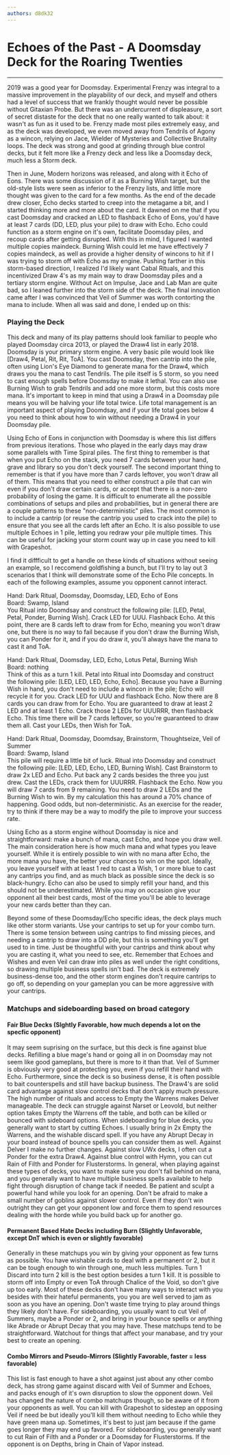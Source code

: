 ```yaml
---
authors: d8dk32
---
```


# Echoes of the Past - A Doomsday Deck for the Roaring Twenties

---

2019 was a good year for Doomsday. Experimental Frenzy was integral to a massive improvement in the playability of our deck, and myself and others had a level of success that we frankly thought would never be possible without Gitaxian Probe. But there was an undercurrent of displeasure, a sort of secret distaste for the deck that no one really wanted to talk about: it wasn't as fun as it used to be. Frenzy made most piles extremely easy, and as the deck was developed, we even moved away from Tendrils of Agony as a wincon, relying on Jace, Wielder of Mysteries and Collective Brutality loops. The deck was strong and good at grinding through blue control decks, but it felt more like a Frenzy deck and less like a Doomsday deck, much less a Storm deck. 

Then in June, Modern horizons was released, and along with it Echo of Eons. There was some discussion of it as a Burning Wish target, but the old-style lists were seen as inferior to the Frenzy lists, and little more thought was given to the card for a few months. As the end of the decade drew closer, Echo decks started to creep into the metagame a bit, and I started thinking more and more about the card. It dawned on me that if you cast Doomsday and cracked an LED to flashback Echo of Eons, you'd have at least 7 cards (DD, LED, plus your pile) to draw with Echo. Echo could function as a storm engine on it's own, facilitate Doomsday piles, and recoup cards after getting disrupted. With this in mind, I figured I wanted multiple copies maindeck. Burning Wish could let me have effectively 7 copies maindeck, as well as provide a higher density of wincons to hit if I was trying to storm off with Echo as my engine. Pushing farther in this storm-based direction, I realized I'd likely want Cabal Rituals, and this incentivized Draw 4's as my main way to draw Doomsday piles and a tertiary storm engine. Without Act on Impulse, Jace and Lab Man are quite bad, so I leaned further into the storm side of the deck. The final innovation came after I was convinced that Veil of Summer was worth contorting the mana to include. When all was said and done, I ended up on this:

<div deckfile="EchoDoomsday.json"/>

### Playing the Deck

This deck and many of its play patterns should look familiar to people who played Doomsday circa 2013, or played the Draw4 list in early 2018. Doomsday is your primary storm engine. A very basic pile would look like [Draw4, Petal, Rit, Rit, ToA]. You cast Doomsday, then cantrip into the pile, often using Lion's Eye Diamond to generate mana for the Draw4, which draws you the mana to cast Tendrils. The pile itself is 5 storm, so you need to cast enough spells before Doomsday to make it lethal. You can also use Burning Wish to grab Tendrils and add one more storm, but this costs more mana. It's important to keep in mind that using a Draw4 in a Doomsday pile means you will be halving your life total twice. Life total management is an important aspect of playing Doomdsay, and if your life total goes below 4 you need to think about how to win without needing a Draw4 in your Doomsday pile.

Using Echo of Eons in conjunction with Doomsday is where this list differs from previous iterations. Those who played in the early days may draw some parallels with Time Spiral piles. The first thing to remember is that when you put Echo on the stack, you need 7 cards between your hand, grave and library so you don't deck yourself. The second important thing to remember is that if you have more than 7 cards leftover, you won't draw all of them. This means that you need to either construct a pile that can win even if you don't draw certain cards, or accept that there is a non-zero probability of losing the game. It is difficult to enumerate all the possible combinations of setups and piles and probabilities, but in general there are a couple patterns to these "non-deterministic" piles. The most common is to include a cantrip (or reuse the cantrip you used to crack into the pile) to ensure that you see all the cards left after an Echo. It is also possible to use multiple Echoes in 1 pile, letting you redraw your pile multiple times. This can be useful for jacking your storm count way up in case you need to kill with Grapeshot.

I find it diffficult to get a handle on these kinds of situations without seeing an example, so I reccomend goldfishing a bunch, but I'll try to lay out 3 scenarios that I think will demonstrate some of the Echo Pile concepts. In each of the following examples, assume you opponent cannot interact.

Hand: Dark Ritual, Doomsday, Doomsday, LED, Echo of Eons  
Board: Swamp, Island  
You Ritual into Doomdsay and construct the following pile: [LED, Petal, Petal, Ponder, Burning Wish]. Crack LED for UUU. Flashback Echo. At this point, there are 8 cards left to draw from for Echo, meaning you won't draw one, but there is no way to fail because if you don't draw the Burning Wish, you can Ponder for it, and if you do draw it, you'll always have the mana to cast it and ToA.  

Hand: Dark Ritual, Doomsday, LED, Echo, Lotus Petal, Burning Wish  
Board: nothing  
Think of this as a turn 1 kill. Petal into Ritual into Doomsday and construct the following pile: [LED, LED, LED, Echo, Echo]. Because you have a Burning Wish in hand, you don't need to include a wincon in the pile; Echo will recycle it for you. Crack LED for UUU and flashback Echo. Now there are 8 cards you can draw from for Echo. You are guaranteed to draw at least 2 LED and at least 1 Echo. Crack those 2 LEDs for UUURRR, then flashback Echo. This time there will be 7 cards leftover, so you're guaranteed to draw them all. Cast your LEDs, then Wish for ToA.  

Hand: Dark Ritual, Doomsday, Doomdsay, Brainstorm, Thoughtseize, Veil of Summer  
Board: Swamp, Island   
This pile will require a little bit of luck. Ritual into Doomsday and construct the following pile: [LED, LED, Echo, LED, Burning Wish]. Cast Brainstorm to draw 2x LED and Echo. Put back any 2 cards besides the three you just drew. Cast the LEDs, crack them for UUURRR. Flashback the Echo. Now you will draw 7 cards from 9 remaining. You need to draw 2 LEDs and the Burning Wish to win. By my calculation this has around a 70% chance of happening. Good odds, but non-deterministic. As an exercise for the reader, try to think if there may be a way to modify the pile to improve your success rate.  

Using Echo as a storm engine without Doomsday is nice and straightforward: make a bunch of mana, cast Echo, and hope you draw well. The main consideration here is how much mana and what types you leave yourself. While it is entirely possible to win with no mana after Echo, the more mana you have, the better your chances to win on the spot. Ideally, you leave yourself with at least 1 red to cast a Wish, 1 or more blue to cast any cantrips you find, and as much black as possible since the deck is so black-hungry. Echo can also be used to simply refill your hand, and this should not be underestimated. While you may on occasion give your opponent all their best cards, most of the time you'll be able to leverage your new cards better than they can.  

Beyond some of these Doomsday/Echo specific ideas, the deck plays much like other storm variants. Use your cantrips to set up for your combo turn. There is some tension between using cantrips to find missing pieces, and needing a cantrip to draw into a DD pile, but this is something you'll get used to in time. Just be thoughtful with your cantrips and think about why you are casting it, what you need to see, etc. Remember that Echoes and Wishes and even Veil can draw into piles as well under the right conditions, so drawing multiple business spells isn't bad. The deck is extremely business-dense too, and the other storm engines don't require cantrips to go off, so depending on your gameplan you can be more aggressive with your cantrips. 

### Matchups and sideboarding based on broad category

#### Fair Blue Decks (Slghtly Favorable, how much depends a lot on the specfic opponent)  

It may seem suprising on the surface, but this deck is fine against blue decks. Refilling a blue mage's hand or going all in on Doomsday may not seem like good gameplans, but there is more to it than that. Veil of Summer is obviously very good at protecting you, even if you refill their hand with Echo. Furthermore, since the deck is so business dense, it is often possible to bait counterspells and still have backup business. The Draw4's are solid card advantage against slow control decks that don't apply much pressure. The high number of rituals and access to Empty the Warrens makes Delver manageable. The deck can struggle against Narset or Leovold, but neither option takes Empty the Warrens off the table, and both can be killed or bounced with sideboard options. When sideboarding for blue decks, you generally want to start by cutting Echoes. I usually bring in 2x Empty the Warrens, and the wishable discard spell. If you have any Abrupt Decay in your board instead of bounce spells you can consider them as well. Against Delver I make no further changes. Against slow UWx decks, I often cut a Ponder for the extra Draw4. Against blue control with Hymn, you can cut Rain of Filth and Ponder for Flusterstorms. In general, when playing against these types of decks, you want to make sure you don't fall behind on mana, and you generally want to have multiple business spells available to help fight through disruption of change tack if needed. Be patient and sculpt a powerful hand while you look for an opening. Don't be afraid to make a small number of goblins against slower control. Even if they don't win outright they can get your opponent low and force them to spend resources dealing with the horde while you build back up for another go.

#### Permanent Based Hate Decks including Burn (Slightly Unfavorable, except DnT which is even or slightly favorable)

Generally in these matchups you win by giving your opponent as few turns as possible. You have wishable cards to deal with a permanent or 2, but it can be tough enough to win through one, much less multiples. Turn 1 Discard into turn 2 kill is the best option besides a turn 1 kill. It is possible to storm off into Empty or even ToA through Chalice of the Void, so don't give up too early. Most of these decks don't have many ways to interact with you besides with their hateful permanents, you you are well served to jam as soon as you have an opening. Don't waste time trying to play around things they likely don't have. For sideboarding, you usually want to cut Veil of Summers, maybe a Ponder or 2, and bring in your bounce spells or anything like Abrade or Abrupt Decay that you may have. These matchups tend to be straightforward. Watchout for things that affect your manabase, and try your best to create an opening.

#### Combo Mirrors and Pseudo-Mirrors (Slightly Favorable, faster = less favorable)

This list is fast enough to have a shot against just about any other combo deck, has strong game against discard with Veil of Summer and Echoes, and packs enough of it's own disruption to slow the opponent down. Veil has changed the nature of combo matchups though, so be aware of it from your opponents as well. You can kill with Grapeshot to sidestep an opposing Veil if need be but ideally you'll kill them without needing to Echo while they have green mana up. Sometimes, it's best to just jam because if the game goes longer they may end up favored. For sideboarding, you generally want to cut Rain of Filth and a Ponder or a Doomsday for Flusterstorms. If the opponent is on Depths, bring in Chain of Vapor instead.  

